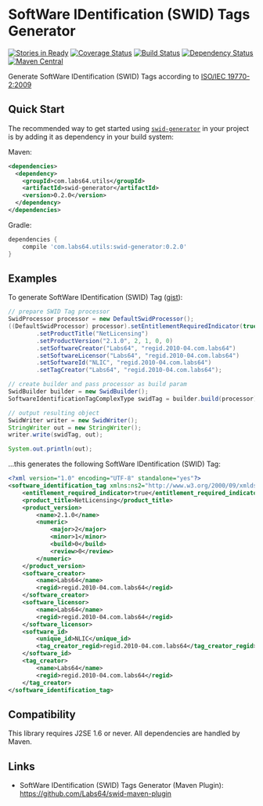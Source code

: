 # SoftWare IDentification (SWID) Tags Generator

[![Stories in Ready](https://badge.waffle.io/labs64/swid-generator.svg?label=ready&title=Ready)](http://waffle.io/labs64/swid-generator)
[![Coverage Status](https://coveralls.io/repos/Labs64/swid-generator/badge.png)](https://coveralls.io/r/Labs64/swid-generator)
[![Build Status](https://travis-ci.org/Labs64/swid-generator.svg)](https://travis-ci.org/Labs64/swid-generator)
[![Dependency Status](https://www.versioneye.com/user/projects/547b7586b22f9052cf0000f4/badge.svg?style=flat)](https://www.versioneye.com/user/projects/547b7586b22f9052cf0000f4)
[![Maven Central](https://maven-badges.herokuapp.com/maven-central/com.labs64.utils/swid-generator/badge.svg?style=flat)](https://maven-badges.herokuapp.com/maven-central/com.labs64.utils/swid-generator)

Generate SoftWare IDentification (SWID) Tags according to [ISO/IEC 19770-2:2009](http://www.iso.org/iso/home/store/catalogue_tc/catalogue_detail.htm?csnumber=53670)

## Quick Start

The recommended way to get started using [`swid-generator`](http://search.maven.org/#search%7Cga%7C1%7Cg%3A%22com.labs64.utils%22) in your project is by adding it as dependency in your build system:

Maven:
```xml
<dependencies>
  <dependency>
    <groupId>com.labs64.utils</groupId>
    <artifactId>swid-generator</artifactId>
    <version>0.2.0</version>
  </dependency>
</dependencies>
```
Gradle:
```gradle
dependencies {
    compile 'com.labs64.utils:swid-generator:0.2.0'
}
```


## Examples

To generate SoftWare IDentification (SWID) Tag ([gist](https://gist.github.com/r-brown/9fe6fa117131a82ae2d9)):
```java
// prepare SWID Tag processor
SwidProcessor processor = new DefaultSwidProcessor();
((DefaultSwidProcessor) processor).setEntitlementRequiredIndicator(true)
        .setProductTitle("NetLicensing")
        .setProductVersion("2.1.0", 2, 1, 0, 0)
        .setSoftwareCreator("Labs64", "regid.2010-04.com.labs64")
        .setSoftwareLicensor("Labs64", "regid.2010-04.com.labs64")
        .setSoftwareId("NLIC", "regid.2010-04.com.labs64")
        .setTagCreator("Labs64", "regid.2010-04.com.labs64");

// create builder and pass processor as build param
SwidBuilder builder = new SwidBuilder();
SoftwareIdentificationTagComplexType swidTag = builder.build(processor);

// output resulting object
SwidWriter writer = new SwidWriter();
StringWriter out = new StringWriter();
writer.write(swidTag, out);

System.out.println(out);
```

...this generates the following SoftWare IDentification (SWID) Tag:
```xml
<?xml version="1.0" encoding="UTF-8" standalone="yes"?>
<software_identification_tag xmlns:ns2="http://www.w3.org/2000/09/xmldsig#" xmlns="http://standards.iso.org/iso/19770/-2/2009/schema.xsd">
    <entitlement_required_indicator>true</entitlement_required_indicator>
    <product_title>NetLicensing</product_title>
    <product_version>
        <name>2.1.0</name>
        <numeric>
            <major>2</major>
            <minor>1</minor>
            <build>0</build>
            <review>0</review>
        </numeric>
    </product_version>
    <software_creator>
        <name>Labs64</name>
        <regid>regid.2010-04.com.labs64</regid>
    </software_creator>
    <software_licensor>
        <name>Labs64</name>
        <regid>regid.2010-04.com.labs64</regid>
    </software_licensor>
    <software_id>
        <unique_id>NLIC</unique_id>
        <tag_creator_regid>regid.2010-04.com.labs64</tag_creator_regid>
    </software_id>
    <tag_creator>
        <name>Labs64</name>
        <regid>regid.2010-04.com.labs64</regid>
    </tag_creator>
</software_identification_tag>
```

## Compatibility

This library requires J2SE 1.6 or never. All dependencies are handled by Maven.

## Links
- SoftWare IDentification (SWID) Tags Generator (Maven Plugin): https://github.com/Labs64/swid-maven-plugin
